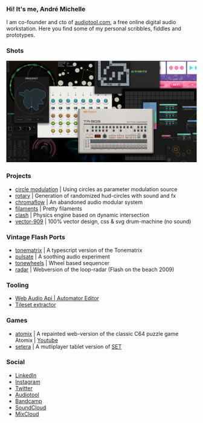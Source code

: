 ### Hi! It's me, André Michelle

I am co-founder and cto of [audiotool.com](https://audiotool.com), a free online digital audio workstation.
Here you find some of my personal scribbles, fiddles and prototypes.

### Shots
![alt works](works.png)

### Projects
* [circle modulation](https://github.com/andremichelle/circle-modulation) | Using circles as parameter modulation source
* [rotary](https://github.com/andremichelle/rotary) | Generation of randomized hud-circles with sound and fx
* [chromaflow](https://github.com/andremichelle/chromaflow) | An abandoned audio modular system
* [filaments](https://github.com/andremichelle/filaments) | Pretty filaments
* [clash](https://github.com/andremichelle/clash) | Physics engine based on dynamic intersection
* [vector-909](https://github.com/andremichelle/vector-909) | 100% vector design, css & svg drum-machine (no sound)

### Vintage Flash Ports
* [tonematrix](https://github.com/andremichelle/tonematrix) | A typescript version of the Tonematrix
* [pulsate](https://github.com/andremichelle/pulsate) | A soothing audio experiment
* [tonewheels](https://github.com/andremichelle/tonewheels) | Wheel based sequencer
* [radar](https://github.com/andremichelle/radar) | Webversion of the loop-radar (Flash on the beach 2009)

### Tooling
* [Web Audio Api | Automator Editor](https://github.com/andremichelle/web-audio-api-automator)
* [Tileset extractor](https://github.com/andremichelle/platforms)

### Games
* [atomix](https://github.com/andremichelle/filaments) | A repainted web-version of the classic C64 puzzle game Atomix | [Youtube](https://www.youtube.com/watch?v=Tgn_2__t9_Y)
* [setera](https://github.com/andremichelle/setara) | A mutliplayer tablet version of [SET](https://en.wikipedia.org/wiki/Set_(card_game))

### Social
* [LinkedIn](https://www.linkedin.com/in/andremichelle/)
* [Instagram](https://www.instagram.com/ndrmch2l/)
* [Twitter](https://twitter.com/andremichelle)
* [Audiotool](https://www.audiotool.com/user/andremichelle/)
* [Bandcamp](https://andremichelle.bandcamp.com/)
* [SoundCloud](https://soundcloud.com/andremichelle)
* [MixCloud](https://www.mixcloud.com/AndreMichelle/)
